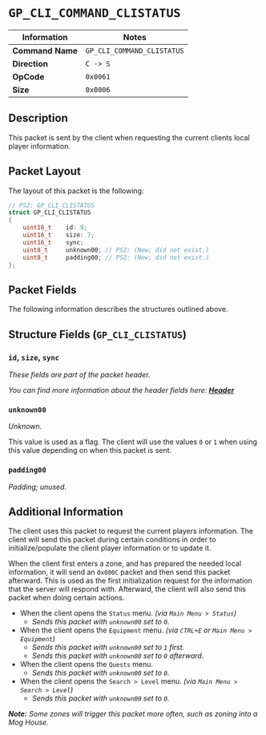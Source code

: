 # `GP_CLI_COMMAND_CLISTATUS`

| Information               | Notes |
|---                        |---    |
| **Command Name**          | `GP_CLI_COMMAND_CLISTATUS` |
| **Direction**             | `C -> S` |
| **OpCode**                | `0x0061` |
| **Size**                  | `0x0006` |

## Description

This packet is sent by the client when requesting the current clients local player information.

## Packet Layout

The layout of this packet is the following:

```cpp
// PS2: GP_CLI_CLISTATUS
struct GP_CLI_CLISTATUS
{
    uint16_t    id: 9;
    uint16_t    size: 7;
    uint16_t    sync;
    uint8_t     unknown00; // PS2: (New; did not exist.)
    uint8_t     padding00; // PS2: (New; did not exist.)
};
```

## Packet Fields

The following information describes the structures outlined above.

## Structure Fields (`GP_CLI_CLISTATUS`)

### `id`, `size`, `sync`

_These fields are part of the packet header._

_You can find more information about the header fields here: [**Header**](/world/HEADER.md)_

### `unknown00`

_Unknown._

This value is used as a flag. The client will use the values `0` or `1` when using this value depending on when this packet is sent.

### `padding00`

_Padding; unused._

## Additional Information

The client uses this packet to request the current players information. The client will send this packet during certain conditions in order to initialize/populate the client player information or to update it.

When the client first enters a zone, and has prepared the needed local information, it will send an `0x000C` packet and then send this packet afterward. This is used as the first initialization request for the information that the server will respond with. Afterward, the client will also send this packet when doing certain actions.

  - When the client opens the `Status` menu. _(via `Main Menu > Status`)_
    - _Sends this packet with `unknown00` set to `0`._
  - When the client opens the `Equipment` menu. _(via `CTRL+E` or `Main Menu > Equipment`)_
    - _Sends this packet with `unknown00` set to `1` first._
    - _Sends this packet with `unknown00` set to `0` afterward._
  - When the client opens the `Quests` menu.
    - _Sends this packet with `unknown00` set to `0`._
  - When the client opens the `Search > Level` menu. _(via `Main Menu > Search > Level`)_
    - _Sends this packet with `unknown00` set to `0`._

_**Note:** Some zones will trigger this packet more often, such as zoning into a Mog House._
